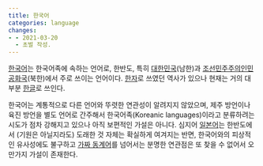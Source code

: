 ```yaml
---
title: 한국어
categories: language
changes:
- - 2021-03-20
  - 초벌 작성.
---
```


[한국어](https://en.wikipedia.org/wiki/Korean_language)는 한국어족에 속하는 언어로,
한반도, 특히 [대한민국](south-korea)(남한)과 [조선민주주의인민공화국](north-korea)(북한)에서 주로 쓰이는 언어이다.
[한자](hanja)로 쓰였던 역사가 있으나 현재는 거의 대부분 [한글](hangul)로 쓰인다.

한국어는 계통적으로 다른 언어와 뚜렷한 연관성이 알려지지 않았으며,
제주 방언이나 육진 방언을 별도 언어로 간주해서 한국어족(Koreanic languages)이라고 분류하려는 시도가 점차 강해지고 있으나 아직 보편적인 가설은 아니다.
심지어 [일본어](japanese)는 한반도에서 (기원은 아닐지라도) 도래한 것 자체는 확실하게 여겨지는 반면,
한국어와의 피상적인 유사성에도 불구하고 [가짜 동계어](cognate#false-cognate)를 넘어서는 분명한 연관점은 또 찾을 수 없어서 오만가지 가설이 존재한다.
<!--
고립어language isolate에 대한 언급은 피하기로 함.
역어가 isolating language랑 겹치기도 하거니와,
그냥 "부모 어족을 못 찾았으므로 편의상 이렇게 지칭"이라는 의미이므로
딱히 다른 정보를 주지 않으므로 언급할 이유도 없다.
이를테면 고립어라고 해도 홀로 뚝 떨어져 형성되었을 가능성은 별로 없다.
-->

